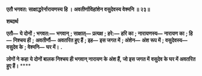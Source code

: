 **एतौ भगवत: साक्षाद्धरेर्नारायणस्य हि ।** **अवतीर्णाविहांशेन वसुदेवस्य वेश्मनि ॥ २३॥** 

**शब्दार्थ** 

**एतौ—** **ये दोनों** **; भगवत:—** **भगवान्** **; साक्षात्—** **प्रत्यक्ष** **; हरे:—** **हरि का** **; नारायणस्य—** **नारायण का** **; हि—** **निश्चय ही** **;** **अवतीर्णौ—** **अवतरित हुए हैं** **; इह—** **इस जगत में** **; अंशेन—** **अंश रूप में** **; वसुदेवस्य—** **वसुदेव के** **; वेश्मनि—** **घर में।** **.** 

**लोगों ने कहा** **ये दोनों बालक निश्चय ही भगवान् नारायण के अंश हैं, जो इस जगत में** **वसुदेव के घर में अवतरित हुए हैं।** **** 